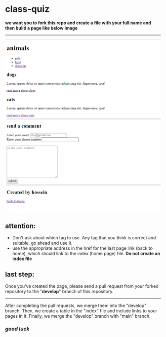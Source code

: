 # class-quiz
**we want you to fork this repo and create a file with your full name and then bulid a page like below image**
___
![page preview](./page-preview.jpg)

## attention:

- Don't ask about which tag to use. Any tag that you think is correct and suitable, go ahead and use it.
- use the appropriate address in the href for the last page link (back to home), which should link to the index (home page) file. **Do not create an index file**

## last step:
Once you've created the page, please send a pull request from your forked repository to the "**develop**" branch of this repository.

---

After completing the pull requests, we merge them into the "develop" branch. Then, we create a table in the "index" file and include links to your pages in it. Finally, we merge the "develop" branch with "main" branch.


### *good luck*